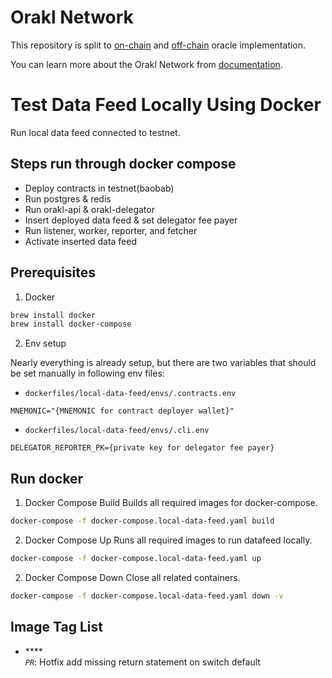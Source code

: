 # Orakl Network

This repository is split to [on-chain](contracts) and [off-chain](core) oracle implementation.

You can learn more about the Orakl Network from [documentation](https://orakl-network.gitbook.io).

# Test Data Feed Locally Using Docker

Run local data feed connected to testnet.

## Steps run through docker compose

- Deploy contracts in testnet(baobab)
- Run postgres & redis
- Run orakl-api & orakl-delegator
- Insert deployed data feed & set delegator fee payer
- Run listener, worker, reporter, and fetcher
- Activate inserted data feed

## Prerequisites

1. Docker

```bash
brew install docker
brew install docker-compose
```

2. Env setup

Nearly everything is already setup, but there are two variables that should be set manually in following env files:

- `dockerfiles/local-data-feed/envs/.contracts.env`

```
MNEMONIC="{MNEMONIC for contract deployer wallet}"
```

- `dockerfiles/local-data-feed/envs/.cli.env`

```
DELEGATOR_REPORTER_PK={private key for delegator fee payer}
```

## Run docker

1. Docker Compose Build
   Builds all required images for docker-compose.

```bash
docker-compose -f docker-compose.local-data-feed.yaml build
```

2. Docker Compose Up
   Runs all required images to run datafeed locally.

```bash
docker-compose -f docker-compose.local-data-feed.yaml up
```

2. Docker Compose Down
   Close all related containers.

```bash
docker-compose -f docker-compose.local-data-feed.yaml down -v
```


## Image Tag List



- **** <br> *`PR`*: Hotfix add missing return statement on switch default <br><br> 
